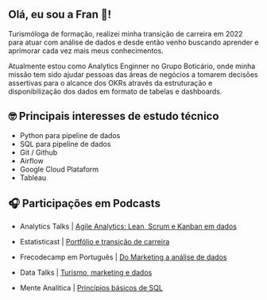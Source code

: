  ## Olá, eu sou a Fran 👋!

 Turismóloga de formação, realizei minha transição de carreira em 2022 para atuar com análise de dados e desde então venho buscando aprender e aprimorar cada vez mais meus conhecimentos.

 Atualmente estou como Analytics Enginner no Grupo Boticário, onde minha missão tem sido ajudar pessoas das áreas de negócios a tomarem decisões assertivas para o alcance dos OKRs através da estruturação e disponibilização dos dados em formato de tabelas e dashboards.

## 🤓 Principais interesses de estudo técnico
- Python para pipeline de dados
- SQL para pipeline de dados
- Git / Github 
- Airflow
- Google Cloud Plataform
- Tableau




## 🎧 Participações em Podcasts

- Analytics Talks | [Agile Analytics: Lean, Scrum e Kanban em dados](https://open.spotify.com/episode/2SKmzgSPc1MdsJl2nsfJqx?si=hY65xz0gTBu0GlO5PUQSFA)
- Estatisticast | [Portfólio e transição de carreira](https://open.spotify.com/episode/1REhcgV2V8ATOZ4uLOnaYp?si=3f84b663588f4640)
- Frecodecamp em Português | [Do Marketing a análise de dados](https://open.spotify.com/episode/49RMjEMVPNvFVTAxLKTxnu?si=f5d5d77c5d1d467c)

- Data Talks | [Turismo, marketing e dados](https://open.spotify.com/episode/0UDuNZOY3P9HBFjlMwxxHh?si=dOVtS6qzS6ektVRNofUIJQ)
- Mente Analítica | [Princípios básicos de SQL](https://open.spotify.com/episode/0DbLaLkbWqAX4CEU3Concs?si=HkkShcYIQ1eWgOa6vSic1Q)
